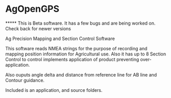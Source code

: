 
# AgOpenGPS

***** This is Beta software. It has a few bugs and are being worked on. Check back for newer versions

Ag Precision Mapping and Section Control Software

This software reads NMEA strings for the purpose of recording and mapping position information 
for Agricultural use. Also it has up to 8 Section Control to control implements application of product
preventing over-application.

Also ouputs angle delta and distance from reference line for AB line and Contour guidance.

Included is an application, and source folders. 
